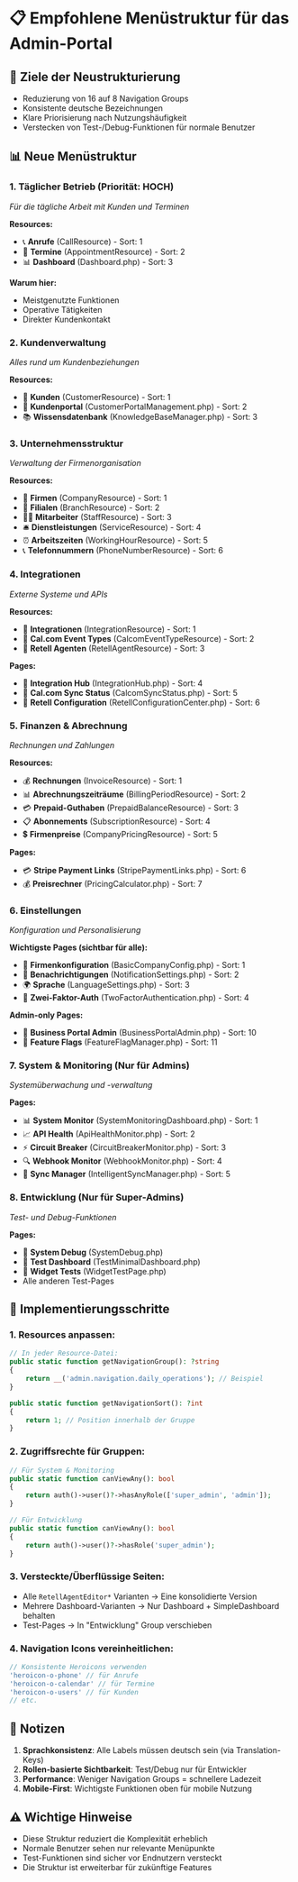 # 📋 Empfohlene Menüstruktur für das Admin-Portal

## 🎯 Ziele der Neustrukturierung
- Reduzierung von 16 auf 8 Navigation Groups
- Konsistente deutsche Bezeichnungen
- Klare Priorisierung nach Nutzungshäufigkeit
- Verstecken von Test-/Debug-Funktionen für normale Benutzer

## 📊 Neue Menüstruktur

### 1. **Täglicher Betrieb** (Priorität: HOCH)
*Für die tägliche Arbeit mit Kunden und Terminen*

**Resources:**
- 📞 **Anrufe** (CallResource) - Sort: 1
- 📅 **Termine** (AppointmentResource) - Sort: 2
- 📊 **Dashboard** (Dashboard.php) - Sort: 3

**Warum hier:**
- Meistgenutzte Funktionen
- Operative Tätigkeiten
- Direkter Kundenkontakt

### 2. **Kundenverwaltung**
*Alles rund um Kundenbeziehungen*

**Resources:**
- 👥 **Kunden** (CustomerResource) - Sort: 1
- 📧 **Kundenportal** (CustomerPortalManagement.php) - Sort: 2
- 📚 **Wissensdatenbank** (KnowledgeBaseManager.php) - Sort: 3

### 3. **Unternehmensstruktur**
*Verwaltung der Firmenorganisation*

**Resources:**
- 🏢 **Firmen** (CompanyResource) - Sort: 1
- 🏪 **Filialen** (BranchResource) - Sort: 2
- 👨‍💼 **Mitarbeiter** (StaffResource) - Sort: 3
- 🛎️ **Dienstleistungen** (ServiceResource) - Sort: 4
- ⏰ **Arbeitszeiten** (WorkingHourResource) - Sort: 5
- 📞 **Telefonnummern** (PhoneNumberResource) - Sort: 6

### 4. **Integrationen**
*Externe Systeme und APIs*

**Resources:**
- 🔌 **Integrationen** (IntegrationResource) - Sort: 1
- 📅 **Cal.com Event Types** (CalcomEventTypeResource) - Sort: 2
- 🤖 **Retell Agenten** (RetellAgentResource) - Sort: 3

**Pages:**
- 🔧 **Integration Hub** (IntegrationHub.php) - Sort: 4
- 📅 **Cal.com Sync Status** (CalcomSyncStatus.php) - Sort: 5
- 🎯 **Retell Configuration** (RetellConfigurationCenter.php) - Sort: 6

### 5. **Finanzen & Abrechnung**
*Rechnungen und Zahlungen*

**Resources:**
- 💰 **Rechnungen** (InvoiceResource) - Sort: 1
- 📊 **Abrechnungszeiträume** (BillingPeriodResource) - Sort: 2
- 💳 **Prepaid-Guthaben** (PrepaidBalanceResource) - Sort: 3
- 📋 **Abonnements** (SubscriptionResource) - Sort: 4
- 💲 **Firmenpreise** (CompanyPricingResource) - Sort: 5

**Pages:**
- 💳 **Stripe Payment Links** (StripePaymentLinks.php) - Sort: 6
- 💰 **Preisrechner** (PricingCalculator.php) - Sort: 7

### 6. **Einstellungen**
*Konfiguration und Personalisierung*

**Wichtigste Pages (sichtbar für alle):**
- 🏢 **Firmenkonfiguration** (BasicCompanyConfig.php) - Sort: 1
- 🔔 **Benachrichtigungen** (NotificationSettings.php) - Sort: 2
- 🌍 **Sprache** (LanguageSettings.php) - Sort: 3
- 🔐 **Zwei-Faktor-Auth** (TwoFactorAuthentication.php) - Sort: 4

**Admin-only Pages:**
- 🏪 **Business Portal Admin** (BusinessPortalAdmin.php) - Sort: 10
- 🚩 **Feature Flags** (FeatureFlagManager.php) - Sort: 11

### 7. **System & Monitoring** (Nur für Admins)
*Systemüberwachung und -verwaltung*

**Pages:**
- 📊 **System Monitor** (SystemMonitoringDashboard.php) - Sort: 1
- 📈 **API Health** (ApiHealthMonitor.php) - Sort: 2
- ⚡ **Circuit Breaker** (CircuitBreakerMonitor.php) - Sort: 3
- 🔍 **Webhook Monitor** (WebhookMonitor.php) - Sort: 4
- 🔄 **Sync Manager** (IntelligentSyncManager.php) - Sort: 5

### 8. **Entwicklung** (Nur für Super-Admins)
*Test- und Debug-Funktionen*

**Pages:**
- 🐛 **System Debug** (SystemDebug.php)
- 🧪 **Test Dashboard** (TestMinimalDashboard.php)
- 🧪 **Widget Tests** (WidgetTestPage.php)
- Alle anderen Test-Pages

## 🔧 Implementierungsschritte

### 1. Resources anpassen:
```php
// In jeder Resource-Datei:
public static function getNavigationGroup(): ?string
{
    return __('admin.navigation.daily_operations'); // Beispiel
}

public static function getNavigationSort(): ?int
{
    return 1; // Position innerhalb der Gruppe
}
```

### 2. Zugriffsrechte für Gruppen:
```php
// Für System & Monitoring
public static function canViewAny(): bool
{
    return auth()->user()?->hasAnyRole(['super_admin', 'admin']);
}

// Für Entwicklung
public static function canViewAny(): bool
{
    return auth()->user()?->hasRole('super_admin');
}
```

### 3. Versteckte/Überflüssige Seiten:
- Alle `RetellAgentEditor*` Varianten → Eine konsolidierte Version
- Mehrere Dashboard-Varianten → Nur Dashboard + SimpleDashboard behalten
- Test-Pages → In "Entwicklung" Group verschieben

### 4. Navigation Icons vereinheitlichen:
```php
// Konsistente Heroicons verwenden
'heroicon-o-phone' // für Anrufe
'heroicon-o-calendar' // für Termine
'heroicon-o-users' // für Kunden
// etc.
```

## 📝 Notizen

1. **Sprachkonsistenz**: Alle Labels müssen deutsch sein (via Translation-Keys)
2. **Rollen-basierte Sichtbarkeit**: Test/Debug nur für Entwickler
3. **Performance**: Weniger Navigation Groups = schnellere Ladezeit
4. **Mobile-First**: Wichtigste Funktionen oben für mobile Nutzung

## ⚠️ Wichtige Hinweise

- Diese Struktur reduziert die Komplexität erheblich
- Normale Benutzer sehen nur relevante Menüpunkte
- Test-Funktionen sind sicher vor Endnutzern versteckt
- Die Struktur ist erweiterbar für zukünftige Features